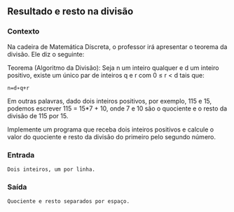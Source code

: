 ## Resultado e resto na divisão

### Contexto
Na cadeira de Matemática Díscreta, o professor irá apresentar o teorema da divisão. Ele diz o seguinte:

Teorema (Algoritmo da Divisão): Seja n um inteiro qualquer e d um inteiro positivo, existe um único par de inteiros q e r com 0 ≤ r < d tais que:

    n=d∗q+r

Em outras palavras, dado dois inteiros positivos, por exemplo, 115 e 15, podemos escrever 115 = 15*7 + 10, onde 7 e 10 são o quociente e o resto da divisão de 115 por 15.

Implemente um programa que receba dois inteiros positivos e calcule o valor do quociente e resto da divisão do primeiro pelo segundo número.

### Entrada
    Dois inteiros, um por linha.

### Saída
    Quociente e resto separados por espaço.